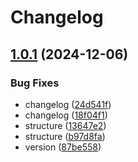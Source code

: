 # Changelog

## [1.0.1](https://github.com/kyubisation/release-please-test/compare/v1.0.0...v1.0.1) (2024-12-06)


### Bug Fixes

* changelog ([24d541f](https://github.com/kyubisation/release-please-test/commit/24d541ff4ff95304f47051e5c38c0dfc65ed2490))
* changelog ([18f04f1](https://github.com/kyubisation/release-please-test/commit/18f04f1d8388838228479f9b0ea517b79eb2b1ce))
* structure ([13647e2](https://github.com/kyubisation/release-please-test/commit/13647e2bc573b1155107bbc96e7321d16ed9862e))
* structure ([b97d8fa](https://github.com/kyubisation/release-please-test/commit/b97d8fa502c08dfaadfe02dba6a6b0db92eb8761))
* version ([87be558](https://github.com/kyubisation/release-please-test/commit/87be558676a52bdd82ef2b0380e60e84855da138))
